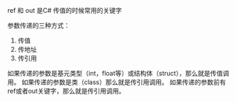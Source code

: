 ref 和 out 是C# 传值的时候常用的关键字


参数传递的三种方式：
1. 传值
2. 传地址
3. 传引用

如果传递的参数是基元类型（int，float等）或结构体（struct），那么就是传值调用。 
如果传递的参数是类（class）那么就是传引用调用。 
如果传递的参数前有ref或者out关键字，那么就是传引用调用。
